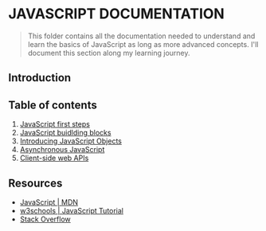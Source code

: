 # JAVASCRIPT DOCUMENTATION 
> This folder contains all the documentation needed to understand and learn the basics of JavaScript as long as more advanced concepts. I'll document this section along my learning journey. 

## Introduction 

## Table of contents 
1. [JavaScript first steps]()
2. [JavaScript buidlding blocks]()
3. [Introducing JavaScript Objects]()
4. [Asynchronous JavaScript]()
5. [Client-side web APIs]()

## Resources
* [JavaScript | MDN](https://developer.mozilla.org/en-US/docs/Web/JavaScript)
* [w3schools | JavaScript Tutorial](https://www.w3schools.com/js/default.asp)
* [Stack Overflow](https://stackoverflow.com/questions/tagged/javascript)


